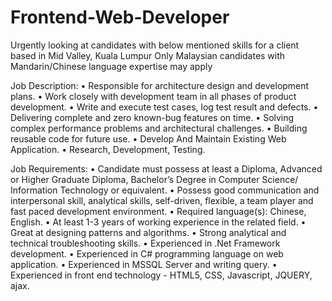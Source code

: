# Frontend-Web-Developer
Urgently looking at candidates with below mentioned skills for a client based in Mid Valley, Kuala Lumpur
Only Malaysian candidates with Mandarin/Chinese language expertise may apply

Job Description:
•	Responsible for architecture design and development plans.
•	Work closely with development team in all phases of product development.
•	Write and execute test cases, log test result and defects.
•	Delivering complete and zero known-bug features on time.
•	Solving complex performance problems and architectural challenges.
•	Building reusable code for future use.
•	Develop And Maintain Existing Web Application.
•	Research, Development, Testing.

Job Requirements:
•	Candidate must possess at least a Diploma, Advanced or Higher Graduate Diploma, Bachelor’s Degree in Computer Science/ Information Technology or equivalent.
•	Possess good communication and interpersonal skill, analytical skills, self-driven, flexible, a team player and fast paced development environment.
•	Required language(s): Chinese, English.
•	At least 1-3 years of working experience in the related field.
•	Great at designing patterns and algorithms.
•	Strong analytical and technical troubleshooting skills.
•	Experienced in .Net Framework development.
•	Experienced in C# programming language on web application.
•	Experienced in MSSQL Server and writing query.
•	Experienced in front end technology - HTML5, CSS, Javascript, JQUERY, ajax.
